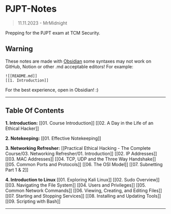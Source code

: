 # PJPT-Notes
>11.11.2023 - 
>MrMidnight

Prepping for the PJPT exam at TCM Security.
## Warning
These notes are made with [Obsidian](https://obsidian.md) some syntaxes may not work on GitHub, Notion or other .md acceptable editors! For example:
```
![[README.md]]
[[1. Introduction]]
```
For the best experience, open in Obsidian! :)

---
## Table Of Contents

**1. Introduction:**
[[01. Course Introduction]]
[[02. A Day in the Life of an Ethical Hacker]]

**2. Notekeeping:**
[[01. Effective Notekeeping]]

**3. Networking Refresher:**
[[Practical Ethical Hacking - The Complete Course/03. Networking Refresher/01. Introduction]]
[[02. IP Addresses]]
[[03. MAC Addresses]]
[[04. TCP, UDP and the Three Way Handshake]]
[[05. Common Ports and Protocols]]
[[06. The OSI Model]]
[[07. Subnetting Part 1 & 2]]

**4. Introduction to Linux**
[[01. Exploring Kali Linux]]
[[02. Sudo Overview]]
[[03. Navigating the File System]]
[[04. Users and Privileges]]
[[05. Common Network Commands]]
[[06. Viewing, Creating, and Editing Files]]
[[07. Starting and Stopping Services]]
[[08. Installing and Updating Tools]]
[[09. Scripting with Bash]]

---
